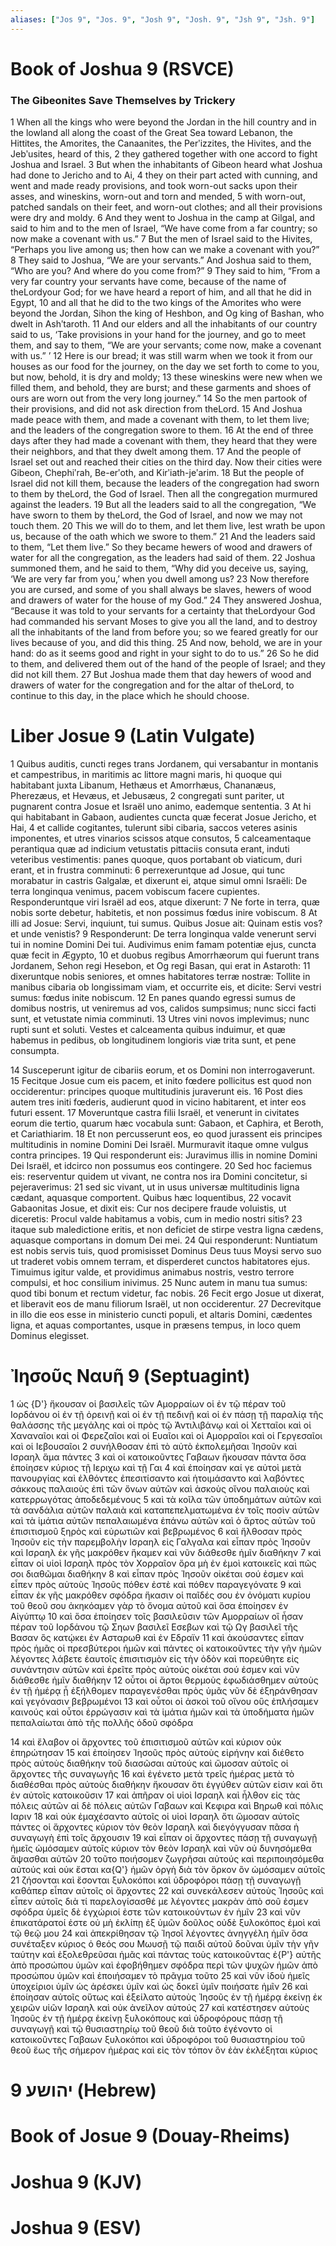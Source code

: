 ```yaml
---
aliases: ["Jos 9", "Jos. 9", "Josh 9", "Josh. 9", "Jsh 9", "Jsh. 9"]
---
```



# Book of Joshua 9 (RSVCE)

### The Gibeonites Save Themselves by Trickery
1 When all the kings who were beyond the Jordan in the hill country and in the lowland all along the coast of the Great Sea toward Lebanon, the Hittites, the Amorites, the Canaanites, the Perʹizzites, the Hivites, and the Jebʹusites, heard of this,
2 they gathered together with one accord to fight Joshua and Israel.
3 But when the inhabitants of Gibeon heard what Joshua had done to Jericho and to Ai,
4 they on their part acted with cunning, and went and made ready provisions, and took worn-out sacks upon their asses, and wineskins, worn-out and torn and mended,
5 with worn-out, patched sandals on their feet, and worn-out clothes; and all their provisions were dry and moldy.
6 And they went to Joshua in the camp at Gilgal, and said to him and to the men of Israel, “We have come from a far country; so now make a covenant with us.”
7 But the men of Israel said to the Hivites, “Perhaps you live among us; then how can we make a covenant with you?”
8 They said to Joshua, “We are your servants.” And Joshua said to them, “Who are you? And where do you come from?”
9 They said to him, “From a very far country your servants have come, because of the name of theLordyour God; for we have heard a report of him, and all that he did in Egypt,
10 and all that he did to the two kings of the Amorites who were beyond the Jordan, Sihon the king of Heshbon, and Og king of Bashan, who dwelt in Ashʹtaroth.
11 And our elders and all the inhabitants of our country said to us, ‘Take provisions in your hand for the journey, and go to meet them, and say to them, “We are your servants; come now, make a covenant with us.” ’
12 Here is our bread; it was still warm when we took it from our houses as our food for the journey, on the day we set forth to come to you, but now, behold, it is dry and moldy;
13 these wineskins were new when we filled them, and behold, they are burst; and these garments and shoes of ours are worn out from the very long journey.”
14 So the men partook of their provisions, and did not ask direction from theLord.
15 And Joshua made peace with them, and made a covenant with them, to let them live; and the leaders of the congregation swore to them.
16 At the end of three days after they had made a covenant with them, they heard that they were their neighbors, and that they dwelt among them.
17 And the people of Israel set out and reached their cities on the third day. Now their cities were Gibeon, Chephiʹrah, Be-erʹoth, and Kirʹiath-jeʹarim.
18 But the people of Israel did not kill them, because the leaders of the congregation had sworn to them by theLord, the God of Israel. Then all the congregation murmured against the leaders.
19 But all the leaders said to all the congregation, “We have sworn to them by theLord, the God of Israel, and now we may not touch them.
20 This we will do to them, and let them live, lest wrath be upon us, because of the oath which we swore to them.”
21 And the leaders said to them, “Let them live.” So they became hewers of wood and drawers of water for all the congregation, as the leaders had said of them.
22 Joshua summoned them, and he said to them, “Why did you deceive us, saying, ‘We are very far from you,’ when you dwell among us?
23 Now therefore you are cursed, and some of you shall always be slaves, hewers of wood and drawers of water for the house of my God.”
24 They answered Joshua, “Because it was told to your servants for a certainty that theLordyour God had commanded his servant Moses to give you all the land, and to destroy all the inhabitants of the land from before you; so we feared greatly for our lives because of you, and did this thing.
25 And now, behold, we are in your hand: do as it seems good and right in your sight to do to us.”
26 So he did to them, and delivered them out of the hand of the people of Israel; and they did not kill them.
27 But Joshua made them that day hewers of wood and drawers of water for the congregation and for the altar of theLord, to continue to this day, in the place which he should choose.


# Liber Josue 9 (Latin Vulgate)

1 Quibus auditis, cuncti reges trans Jordanem, qui versabantur in montanis et campestribus, in maritimis ac littore magni maris, hi quoque qui habitabant juxta Libanum, Hethæus et Amorrhæus, Chananæus, Pherezæus, et Hevæus, et Jebusæus,
2 congregati sunt pariter, ut pugnarent contra Josue et Israël uno animo, eademque sententia.
3 At hi qui habitabant in Gabaon, audientes cuncta quæ fecerat Josue Jericho, et Hai,
4 et callide cogitantes, tulerunt sibi cibaria, saccos veteres asinis imponentes, et utres vinarios scissos atque consutos,
5 calceamentaque perantiqua quæ ad indicium vetustatis pittaciis consuta erant, induti veteribus vestimentis: panes quoque, quos portabant ob viaticum, duri erant, et in frustra comminuti:
6 perrexeruntque ad Josue, qui tunc morabatur in castris Galgalæ, et dixerunt ei, atque simul omni Israëli: De terra longinqua venimus, pacem vobiscum facere cupientes. Responderuntque viri Israël ad eos, atque dixerunt:
7 Ne forte in terra, quæ nobis sorte debetur, habitetis, et non possimus fœdus inire vobiscum.
8 At illi ad Josue: Servi, inquiunt, tui sumus. Quibus Josue ait: Quinam estis vos? et unde venistis?
9 Responderunt: De terra longinqua valde venerunt servi tui in nomine Domini Dei tui. Audivimus enim famam potentiæ ejus, cuncta quæ fecit in Ægypto,
10 et duobus regibus Amorrhæorum qui fuerunt trans Jordanem, Sehon regi Hesebon, et Og regi Basan, qui erat in Astaroth:
11 dixeruntque nobis seniores, et omnes habitatores terræ nostræ: Tollite in manibus cibaria ob longissimam viam, et occurrite eis, et dicite: Servi vestri sumus: fœdus inite nobiscum.
12 En panes quando egressi sumus de domibus nostris, ut veniremus ad vos, calidos sumpsimus; nunc sicci facti sunt, et vetustate nimia comminuti.
13 Utres vini novos implevimus; nunc rupti sunt et soluti. Vestes et calceamenta quibus induimur, et quæ habemus in pedibus, ob longitudinem longioris viæ trita sunt, et pene consumpta.

14 Susceperunt igitur de cibariis eorum, et os Domini non interrogaverunt.
15 Fecitque Josue cum eis pacem, et inito fœdere pollicitus est quod non occiderentur: principes quoque multitudinis juraverunt eis.
16 Post dies autem tres initi fœderis, audierunt quod in vicino habitarent, et inter eos futuri essent.
17 Moveruntque castra filii Israël, et venerunt in civitates eorum die tertio, quarum hæc vocabula sunt: Gabaon, et Caphira, et Beroth, et Cariathiarim.
18 Et non percusserunt eos, eo quod jurassent eis principes multitudinis in nomine Domini Dei Israël. Murmuravit itaque omne vulgus contra principes.
19 Qui responderunt eis: Juravimus illis in nomine Domini Dei Israël, et idcirco non possumus eos contingere.
20 Sed hoc faciemus eis: reserventur quidem ut vivant, ne contra nos ira Domini concitetur, si pejeraverimus:
21 sed sic vivant, ut in usus universæ multitudinis ligna cædant, aquasque comportent. Quibus hæc loquentibus,
22 vocavit Gabaonitas Josue, et dixit eis: Cur nos decipere fraude voluistis, ut diceretis: Procul valde habitamus a vobis, cum in medio nostri sitis?
23 itaque sub maledictione eritis, et non deficiet de stirpe vestra ligna cædens, aquasque comportans in domum Dei mei.
24 Qui responderunt: Nuntiatum est nobis servis tuis, quod promisisset Dominus Deus tuus Moysi servo suo ut traderet vobis omnem terram, et disperderet cunctos habitatores ejus. Timuimus igitur valde, et providimus animabus nostris, vestro terrore compulsi, et hoc consilium inivimus.
25 Nunc autem in manu tua sumus: quod tibi bonum et rectum videtur, fac nobis.
26 Fecit ergo Josue ut dixerat, et liberavit eos de manu filiorum Israël, ut non occiderentur.
27 Decrevitque in illo die eos esse in ministerio cuncti populi, et altaris Domini, cædentes ligna, et aquas comportantes, usque in præsens tempus, in loco quem Dominus elegisset.


# Ἰησοῦς Nαυῆ 9 (Septuagint)

1 ὡς {D'} ἤκουσαν οἱ βασιλεῖς τῶν Αμορραίων οἱ ἐν τῷ πέραν τοῦ Ιορδάνου οἱ ἐν τῇ ὀρεινῇ καὶ οἱ ἐν τῇ πεδινῇ καὶ οἱ ἐν πάσῃ τῇ παραλίᾳ τῆς θαλάσσης τῆς μεγάλης καὶ οἱ πρὸς τῷ Ἀντιλιβάνῳ καὶ οἱ Χετταῖοι καὶ οἱ Χαναναῖοι καὶ οἱ Φερεζαῖοι καὶ οἱ Ευαῖοι καὶ οἱ Αμορραῖοι καὶ οἱ Γεργεσαῖοι καὶ οἱ Ιεβουσαῖοι
2 συνήλθοσαν ἐπὶ τὸ αὐτὸ ἐκπολεμῆσαι Ἰησοῦν καὶ Ισραηλ ἅμα πάντες
3 καὶ οἱ κατοικοῦντες Γαβαων ἤκουσαν πάντα ὅσα ἐποίησεν κύριος τῇ Ιεριχω καὶ τῇ Γαι
4 καὶ ἐποίησαν καί γε αὐτοὶ μετὰ πανουργίας καὶ ἐλθόντες ἐπεσιτίσαντο καὶ ἡτοιμάσαντο καὶ λαβόντες σάκκους παλαιοὺς ἐπὶ τῶν ὄνων αὐτῶν καὶ ἀσκοὺς οἴνου παλαιοὺς καὶ κατερρωγότας ἀποδεδεμένους
5 καὶ τὰ κοῖλα τῶν ὑποδημάτων αὐτῶν καὶ τὰ σανδάλια αὐτῶν παλαιὰ καὶ καταπεπελματωμένα ἐν τοῖς ποσὶν αὐτῶν καὶ τὰ ἱμάτια αὐτῶν πεπαλαιωμένα ἐπάνω αὐτῶν καὶ ὁ ἄρτος αὐτῶν τοῦ ἐπισιτισμοῦ ξηρὸς καὶ εὐρωτιῶν καὶ βεβρωμένος
6 καὶ ἤλθοσαν πρὸς Ἰησοῦν εἰς τὴν παρεμβολὴν Ισραηλ εἰς Γαλγαλα καὶ εἶπαν πρὸς Ἰησοῦν καὶ Ισραηλ ἐκ γῆς μακρόθεν ἥκαμεν καὶ νῦν διάθεσθε ἡμῖν διαθήκην
7 καὶ εἶπαν οἱ υἱοὶ Ισραηλ πρὸς τὸν Χορραῖον ὅρα μὴ ἐν ἐμοὶ κατοικεῖς καὶ πῶς σοι διαθῶμαι διαθήκην
8 καὶ εἶπαν πρὸς Ἰησοῦν οἰκέται σού ἐσμεν καὶ εἶπεν πρὸς αὐτοὺς Ἰησοῦς πόθεν ἐστὲ καὶ πόθεν παραγεγόνατε
9 καὶ εἶπαν ἐκ γῆς μακρόθεν σφόδρα ἥκασιν οἱ παῖδές σου ἐν ὀνόματι κυρίου τοῦ θεοῦ σου ἀκηκόαμεν γὰρ τὸ ὄνομα αὐτοῦ καὶ ὅσα ἐποίησεν ἐν Αἰγύπτῳ
10 καὶ ὅσα ἐποίησεν τοῖς βασιλεῦσιν τῶν Αμορραίων οἳ ἦσαν πέραν τοῦ Ιορδάνου τῷ Σηων βασιλεῖ Εσεβων καὶ τῷ Ωγ βασιλεῖ τῆς Βασαν ὃς κατῴκει ἐν Ασταρωθ καὶ ἐν Εδραϊν
11 καὶ ἀκούσαντες εἶπαν πρὸς ἡμᾶς οἱ πρεσβύτεροι ἡμῶν καὶ πάντες οἱ κατοικοῦντες τὴν γῆν ἡμῶν λέγοντες λάβετε ἑαυτοῖς ἐπισιτισμὸν εἰς τὴν ὁδὸν καὶ πορεύθητε εἰς συνάντησιν αὐτῶν καὶ ἐρεῖτε πρὸς αὐτούς οἰκέται σού ἐσμεν καὶ νῦν διάθεσθε ἡμῖν διαθήκην
12 οὗτοι οἱ ἄρτοι θερμοὺς ἐφωδιάσθημεν αὐτοὺς ἐν τῇ ἡμέρᾳ ᾗ ἐξήλθομεν παραγενέσθαι πρὸς ὑμᾶς νῦν δὲ ἐξηράνθησαν καὶ γεγόνασιν βεβρωμένοι
13 καὶ οὗτοι οἱ ἀσκοὶ τοῦ οἴνου οὓς ἐπλήσαμεν καινούς καὶ οὗτοι ἐρρώγασιν καὶ τὰ ἱμάτια ἡμῶν καὶ τὰ ὑποδήματα ἡμῶν πεπαλαίωται ἀπὸ τῆς πολλῆς ὁδοῦ σφόδρα

14 καὶ ἔλαβον οἱ ἄρχοντες τοῦ ἐπισιτισμοῦ αὐτῶν καὶ κύριον οὐκ ἐπηρώτησαν
15 καὶ ἐποίησεν Ἰησοῦς πρὸς αὐτοὺς εἰρήνην καὶ διέθετο πρὸς αὐτοὺς διαθήκην τοῦ διασῶσαι αὐτούς καὶ ὤμοσαν αὐτοῖς οἱ ἄρχοντες τῆς συναγωγῆς
16 καὶ ἐγένετο μετὰ τρεῖς ἡμέρας μετὰ τὸ διαθέσθαι πρὸς αὐτοὺς διαθήκην ἤκουσαν ὅτι ἐγγύθεν αὐτῶν εἰσιν καὶ ὅτι ἐν αὐτοῖς κατοικοῦσιν
17 καὶ ἀπῆραν οἱ υἱοὶ Ισραηλ καὶ ἦλθον εἰς τὰς πόλεις αὐτῶν αἱ δὲ πόλεις αὐτῶν Γαβαων καὶ Κεφιρα καὶ Βηρωθ καὶ πόλις Ιαριν
18 καὶ οὐκ ἐμαχέσαντο αὐτοῖς οἱ υἱοὶ Ισραηλ ὅτι ὤμοσαν αὐτοῖς πάντες οἱ ἄρχοντες κύριον τὸν θεὸν Ισραηλ καὶ διεγόγγυσαν πᾶσα ἡ συναγωγὴ ἐπὶ τοῖς ἄρχουσιν
19 καὶ εἶπαν οἱ ἄρχοντες πάσῃ τῇ συναγωγῇ ἡμεῖς ὠμόσαμεν αὐτοῖς κύριον τὸν θεὸν Ισραηλ καὶ νῦν οὐ δυνησόμεθα ἅψασθαι αὐτῶν
20 τοῦτο ποιήσομεν ζωγρῆσαι αὐτούς καὶ περιποιησόμεθα αὐτούς καὶ οὐκ ἔσται κα{Q'} ἡμῶν ὀργὴ διὰ τὸν ὅρκον ὃν ὠμόσαμεν αὐτοῖς
21 ζήσονται καὶ ἔσονται ξυλοκόποι καὶ ὑδροφόροι πάσῃ τῇ συναγωγῇ καθάπερ εἶπαν αὐτοῖς οἱ ἄρχοντες
22 καὶ συνεκάλεσεν αὐτοὺς Ἰησοῦς καὶ εἶπεν αὐτοῖς διὰ τί παρελογίσασθέ με λέγοντες μακρὰν ἀπὸ σοῦ ἐσμεν σφόδρα ὑμεῖς δὲ ἐγχώριοί ἐστε τῶν κατοικούντων ἐν ἡμῖν
23 καὶ νῦν ἐπικατάρατοί ἐστε οὐ μὴ ἐκλίπῃ ἐξ ὑμῶν δοῦλος οὐδὲ ξυλοκόπος ἐμοὶ καὶ τῷ θεῷ μου
24 καὶ ἀπεκρίθησαν τῷ Ἰησοῖ λέγοντες ἀνηγγέλη ἡμῖν ὅσα συνέταξεν κύριος ὁ θεός σου Μωυσῇ τῷ παιδὶ αὐτοῦ δοῦναι ὑμῖν τὴν γῆν ταύτην καὶ ἐξολεθρεῦσαι ἡμᾶς καὶ πάντας τοὺς κατοικοῦντας ἐ{P'} αὐτῆς ἀπὸ προσώπου ὑμῶν καὶ ἐφοβήθημεν σφόδρα περὶ τῶν ψυχῶν ἡμῶν ἀπὸ προσώπου ὑμῶν καὶ ἐποιήσαμεν τὸ πρᾶγμα τοῦτο
25 καὶ νῦν ἰδοὺ ἡμεῖς ὑποχείριοι ὑμῖν ὡς ἀρέσκει ὑμῖν καὶ ὡς δοκεῖ ὑμῖν ποιήσατε ἡμῖν
26 καὶ ἐποίησαν αὐτοῖς οὕτως καὶ ἐξείλατο αὐτοὺς Ἰησοῦς ἐν τῇ ἡμέρᾳ ἐκείνῃ ἐκ χειρῶν υἱῶν Ισραηλ καὶ οὐκ ἀνεῖλον αὐτούς
27 καὶ κατέστησεν αὐτοὺς Ἰησοῦς ἐν τῇ ἡμέρᾳ ἐκείνῃ ξυλοκόπους καὶ ὑδροφόρους πάσῃ τῇ συναγωγῇ καὶ τῷ θυσιαστηρίῳ τοῦ θεοῦ διὰ τοῦτο ἐγένοντο οἱ κατοικοῦντες Γαβαων ξυλοκόποι καὶ ὑδροφόροι τοῦ θυσιαστηρίου τοῦ θεοῦ ἕως τῆς σήμερον ἡμέρας καὶ εἰς τὸν τόπον ὃν ἐὰν ἐκλέξηται κύριος


# 9 יהושע (Hebrew)


# Book of Josue 9 (Douay-Rheims)


# Joshua 9 (KJV)


# Joshua 9 (ESV)

